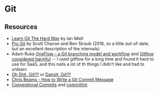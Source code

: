 # Git

## Resources

* [Learn Git The Hard Way](https://leanpub.com/learngitthehardway) by Ian Miell
* [Pro Git](https://git-scm.com/book/en/v2) by Scott Chacon and Ben Straub (2016, so a little out-of-date, but an excellent description of the internals)
* Adam Ruka [OneFlow – a Git branching model and workflow](https://www.endoflineblog.com/oneflow-a-git-branching-model-and-workflow) and [Gitflow considered harmful](https://www.endoflineblog.com/gitflow-considered-harmful) -- I used gitflow for a long time and found it hard to use for SaaS, and this nails a lot of th things I didn't like and had to unlearn
* [Oh Shit, Git!?!](https://ohshitgit.com/) or [Dangit, Git!?!](https://dangitgit.com/en)
* [Chris Beams - How to Write a Git Commit Message](https://chris.beams.io/posts/git-commit/)
* [Conventional Commits](https://www.conventionalcommits.org/en/v1.0.0/) and [commitlint](https://github.com/conventional-changelog/commitlint)

